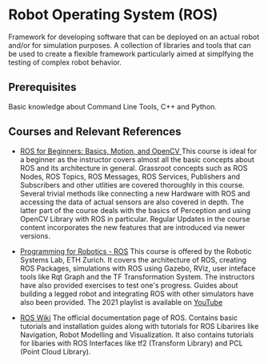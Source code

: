 # Robot Operating System (ROS)
Framework for developing software that can be deployed on an actual robot and/or for simulation purposes. A collection of libraries and tools that can be used to create a flexible framework particularly aimed at simplfying the testing of complex robot behavior. 

## Prerequisites 
Basic knowledge about Command Line Tools, C++ and Python. 

## Courses and Relevant References

* [ROS for Beginners: Basics, Motion, and OpenCV ](https://www.udemy.com/course/ros-essentials/)
This course is ideal for a beginner as the instructor covers almost all the basic concepts about ROS and its architecture in general. Grassroot concepts such as ROS Nodes, ROS Topics, ROS Messages, ROS Services, Publishers and Subscribers and other utlities are covered thoroughly in this course. Several trivial methods like connecting a new Hardware with ROS and accessing the data of actual sensors are also covered in depth. The latter part of the course deals with the basics of Perception and using OpenCV Library with ROS in particular. Regular Updates in the course content incorporates the new features that are introduced via newer versions. 

* [Programming for Robotics - ROS](https://rsl.ethz.ch/education-students/lectures/ros.html) This course is offered by the Robotic Systems Lab, ETH Zurich. It covers the architecture of ROS, creating ROS Packages, simulations with ROS using Gazebo, RViz, user inteface tools like Rqt Graph and the TF Transformation System. The instructors have also provided exercises to test one's progress. Guides about building a legged robot and integrating ROS with other simulators have also been provided. The 2021 playlist is available on [YouTube](https://www.youtube.com/playlist?list=PLnWNW5AkCcq03Ok6UjNoBv2AiuQ9IkP3p)
* [ROS Wiki](http://wiki.ros.org/) The official documentation page of ROS. Contains basic tutorials and installation guides along with tutorials for ROS Libarires like Navigation, Robot Modelling and Visualization. It also contains tutorials for libaries with ROS Interfaces like tf2 (Transform Library) and PCL (Point Cloud Library).


